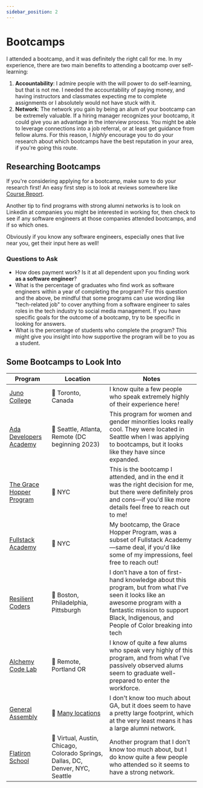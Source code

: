 ```yaml
---
sidebar_position: 2
---
```


# Bootcamps

I attended a bootcamp, and it was definitely the right call for me. In my experience, there are two main benefits to attending a bootcamp over self-learning:

1. **Accountability**: I admire people with the will power to do self-learning, but that is not me. I needed the accountability of paying money, and having instructors and classmates expecting me to complete assignments or I absolutely would not have stuck with it.
2. **Network**: The network you gain by being an alum of your bootcamp can be extremely valuable. If a hiring manager recognizes your bootcamp, it could give you an advantage in the interview process. You might be able to leverage connections into a job referral, or at least get guidance from fellow alums. For this reason, I _highly_ encourage you to do your research about which bootcamps have the best reputation in your area, if you're going this route.

## Researching Bootcamps

If you're considering applying for a bootcamp, make sure to do your research first! An easy first step is to look at reviews somewhere like [Course Report](https://www.coursereport.com/).

Another tip to find programs with strong alumni networks is to look on Linkedin at companies you might be interested in working for, then check to see if any software engineers at those companies attended bootcamps, and if so which ones.

Obviously if you know any software engineers, especially ones that live near you, get their input here as well!

### Questions to Ask

- How does payment work? Is it at all dependent upon you finding work **as a software engineer**?
- What is the percentage of graduates who find work as software engineers within a year of completing the program?
  For this question and the above, be mindful that some programs can use wording like "tech-related job" to cover anything from a software engineer to sales roles in the tech industry to social media management. If you have specific goals for the outcome of a bootcamp, try to be specific in looking for answers.
- What is the percentage of students who complete the program? This might give you insight into how supportive the program will be to you as a student.

## Some Bootcamps to Look Into

| Program                                                     | Location                                                                        | Notes                                                                                                                                                                                                                 |
| ----------------------------------------------------------- | ------------------------------------------------------------------------------- | --------------------------------------------------------------------------------------------------------------------------------------------------------------------------------------------------------------------- |
| [Juno College](https://junocollege.com/)                    | 📍 Toronto, Canada                                                              | I know quite a few people who speak extremely highly of their experience here!                                                                                                                                        |
| [Ada Developers Academy](https://adadevelopersacademy.org/) | 📍 Seattle, Atlanta, Remote (DC beginning 2023)                                 | This program for women and gender minorities looks really cool. They were located in Seattle when I was applying to bootcamps, but it looks like they have since expanded.                                            |
| [The Grace Hopper Program](https://www.gracehopper.com/)    | 📍 NYC                                                                          | This is the bootcamp I attended, and in the end it was the right decision for me, but there were definitely pros and cons—if you'd like more details feel free to reach out to me!                                    |
| [Fullstack Academy](https://www.fullstackacademy.com/)      | 📍 NYC                                                                          | My bootcamp, the Grace Hopper Program, was a subset of Fullstack Academy—same deal, if you'd like some of my impressions, feel free to reach out!                                                                     |
| [Resilient Coders](https://www.resilientcoders.org/)        | 📍 Boston, Philadelphia, Pittsburgh                                             | I don’t have a ton of first-hand knowledge about this program, but from what I’ve seen it looks like an awesome program with a fantastic mission to support Black, Indigenous, and People of Color breaking into tech |
| [Alchemy Code Lab](https://www.alchemycodelab.com/)         | 📍 Remote, Portland OR                                                          | I know of quite a few alums who speak very highly of this program, and from what I’ve passively observed alums seem to graduate well-prepared to enter the workforce.                                                 |
| [General Assembly](https://generalassemb.ly/)               | 📍 [Many locations](https://generalassemb.ly/locations)                         | I don't know too much about GA, but it does seem to have a pretty large footprint, which at the very least means it has a large alumni network.                                                                       |
| [Flatiron School](https://flatironschool.com/)              | 📍 Virtual, Austin, Chicago, Colorado Springs, Dallas, DC, Denver, NYC, Seattle | Another program that I don't know too much about, but I do know quite a few people who attended so it seems to have a strong network.                                                                                 |
